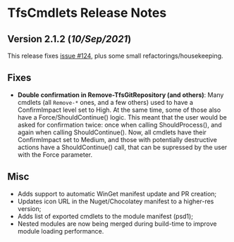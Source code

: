 # TfsCmdlets Release Notes

## Version 2.1.2 (_10/Sep/2021_)

This release fixes [issue #124](https://github.com/igoravl/TfsCmdlets/issues/124), plus some small refactorings/housekeeping.

## Fixes

- **Double confirmation in Remove-TfsGitRepository (and others)**: Many cmdlets (all `Remove-*` ones, and a few others) used to have a ConfirmImpact level set to High. At the same time, some of those also have a Force/ShouldContinue() logic. This meant that the user would be asked for confirmation twice: once when calling ShouldProcess(), and again when calling ShouldContinue(). Now, all cmdlets have their ConfirmImpact set to Medium, and those with potentially destructive actions have a ShouldContinue() call, that can be supressed by the user with the Force parameter.

## Misc

- Adds support to automatic WinGet manifest update and PR creation;
- Updates icon URL in the Nuget/Chocolatey manifest to a higher-res version;
- Adds list of exported cmdlets to the module manifest (psd1);
- Nested modules are now being merged during build-time to improve module loading performance.
